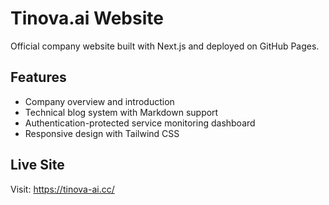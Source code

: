 # Tinova.ai Website

Official company website built with Next.js and deployed on GitHub Pages.

## Features

- Company overview and introduction
- Technical blog system with Markdown support  
- Authentication-protected service monitoring dashboard
- Responsive design with Tailwind CSS

## Live Site

Visit: https://tinova-ai.cc/
